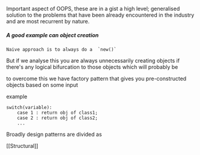 
Important aspect of OOPS, these are in a gist a high level; generalised solution to the problems that have been already encountered in the industry and are most recurrent by nature.

##### A good example can object creation 
	Naive approach is to always do a  `new()` 
But if we analyse this you are always unnecessarily creating objects if there's any logical bifurcation to those objects which will probably be 

to overcome this we have factory pattern that gives you pre-constructed objects based on some input 

example

```
switch(variable):
	case 1 : return obj of class1;
	case 2 : return obj of class2;
	...
```


Broadly design patterns are divided as

[[Structural]]

